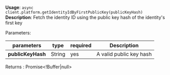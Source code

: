 **Usage**: `async client.platform.getIdentityIdByFirstPublicKey(publicKeyHash)`
**Description**: Fetch the identity ID using the public key hash of the identity's first key

Parameters:

| parameters             | type               | required       | Description                                                                                      |
|------------------------|--------------------|----------------| ------------------------------------------------------------------------------------------------ |
| **publicKeyHash**      | String             | yes            | A valid public key hash |

Returns : Promise<!Buffer|null>
